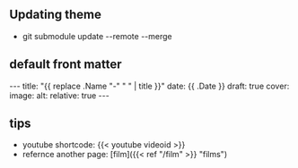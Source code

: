 ## Updating theme
- git submodule update --remote --merge

## default front matter
\---
title: "{{ replace .Name "-" " " | title }}"
date: {{ .Date }}
draft: true
cover:
    image: 
    alt: 
    relative: true
\---

## tips 
- youtube shortcode: {{< youtube videoid >}}
- refernce another page: [film]({{< ref "/film" >}} "films")